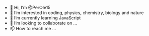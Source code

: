 - 👋 Hi, I’m @PerOle15
- 👀 I’m interested in coding, physics, chemistry, biology and nature
- 🌱 I’m currently learning JavaScript
- 💞️ I’m looking to collaborate on ...
- 📫 How to reach me ...

<!---
PerOle15/PerOle15 is a ✨ special ✨ repository because its `README.md` (this file) appears on your GitHub profile.
You can click the Preview link to take a look at your changes.
--->
